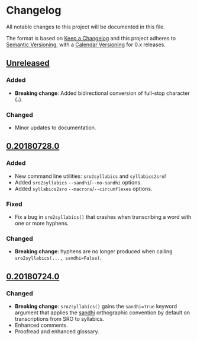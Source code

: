 # Changelog
All notable changes to this project will be documented in this file.

The format is based on [Keep a Changelog](http://keepachangelog.com/en/1.0.0/)
and this project adheres to [Semantic Versioning](http://semver.org/spec/v2.0.0.html),
with a [Calendar Versioning](https://calver.org/) for 0.x releases.

## [Unreleased]

### Added

 - **Breaking change**: Added bidirectional conversion of full-stop
   character (᙮).

### Changed

 - Minor updates to documentation.

## [0.20180728.0]

### Added
 - New command line utilities: `sro2syllabics` and `syllabics2sro`!
 - Added `sro2syllabics` `--sandhi`/`--no-sandhi` options.
 - Added `syllabics2sro` `--macrons`/`--circumflexes` options.

### Fixed
 - Fix a bug in `sro2syllabics()` that crashes when transcribing a word
   with one or more hyphens.

### Changed

 - **Breaking change**: hyphens are no longer produced when calling
   `sro2syllabics(..., sandhi=False)`.

## [0.20180724.0]

### Changed

 - **Breaking change**: `sro2syllabics()` gains the `sandhi=True`
   keyword argument that applies the [sandhi][] orthographic convention
   by default on transcriptions from SRO to syllabics.
 - Enhanced comments.
 - Proofread and enhanced glossary.

[sandhi]: https://crk-orthography.readthedocs.io/en/stable/glossary.html#term-sandhi


[Unreleased]: https://github.com/eddieantonio/crk_orthography/compare/v0.20180728.0...master
[0.20180728.0]: https://github.com/eddieantonio/crk_orthography/compare/v0.20180724.0...v0.20180728.0
[0.20180724.0]: https://github.com/eddieantonio/crk_orthography/compare/v0.20180723.0...v0.20180724.0
